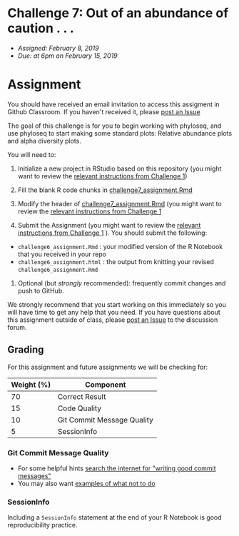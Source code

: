 Challenge 7: Out of an abundance of caution . . .
=================================================

-   *Assigned: February 8, 2019*
-   *Due: at 6pm on February 15, 2019*

Assignment
==========

You should have received an email invitation to access this assigment in
Github Classroom. If you haven't received it, please [post an
Issue](https://github.com/IBIEM/community/issues)

The goal of this challenge is for you to begin working with phyloseq,
and use phyloseq to start making some standard plots: Relative abundance
plots and alpha diversity plots.

You will need to:

1.  Initialize a new project in RStudio based on this repository (you
    might want to review the [relevant instructions from Challenge
    1](https://github.com/IBIEM/challenge_1/blob/master/README.Rmd#initialize-a-new-project))

2.  Fill the blank R code chunks in
    [challenge7\_assignment.Rmd](challenge7_assignment.Rmd)

3.  Modify the header of
    [challenge7\_assignment.Rmd](challenge7_assignment.Rmd) (you might
    want to review the [relevant instructions from Challenge
    1](https://github.com/IBIEM/challenge_1/blob/master/README.Rmd#modify-the-header)

4.  Submit the Assignment (you might want to review the [relevant
    instructions from Challenge
    1](https://github.com/IBIEM/challenge_1/blob/master/README.Rmd#submitting-the-assignment)
    ). You should submit the following:

-   `challenge6_assignment.Rmd` : your modified version of the R
    Notebook that you received in your repo
-   `challenge6_assignment.html` : the output from knitting your revised
    `challenge6_assignment.Rmd`

1.  Optional (but *strongly* recommended): frequently commit changes and
    push to GitHub.

We strongly recommend that you start working on this immediately so you
will have time to get any help that you need. If you have questions
about this assignment outside of class, please [post an
Issue](https://github.com/IBIEM/community/issues) to the discussion
forum.

Grading
-------

For this assignment and future assignments we will be checking for:

<table>
<thead>
<tr class="header">
<th>Weight (%)</th>
<th>Component</th>
</tr>
</thead>
<tbody>
<tr class="odd">
<td>70</td>
<td>Correct Result</td>
</tr>
<tr class="even">
<td>15</td>
<td>Code Quality</td>
</tr>
<tr class="odd">
<td>10</td>
<td>Git Commit Message Quality</td>
</tr>
<tr class="even">
<td>5</td>
<td>SessionInfo</td>
</tr>
</tbody>
</table>

### Git Commit Message Quality

-   For some helpful hints [search the internet for "writing good commit
    messages"](https://duckduckgo.com/?q=writing+good+commit+messages)
-   You may also want [examples of what not to
    do](https://xkcd.com/1296/)

### SessionInfo

Including a `SessionInfo` statement at the end of your R Notebook is
good reproducibility practice.
